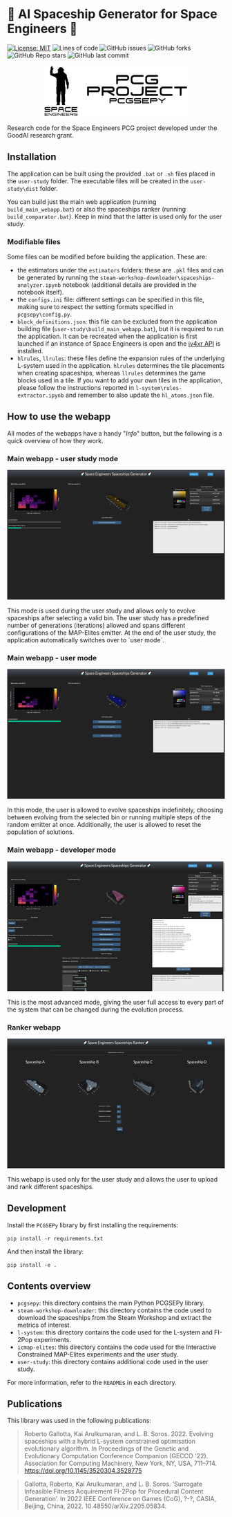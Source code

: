# 🚀 AI Spaceship Generator for Space Engineers 🚀
[![License: MIT](https://img.shields.io/badge/License-MIT-yellow.svg)](https://opensource.org/licenses/MIT)
![Lines of code](https://img.shields.io/tokei/lines/github/arayabrain/space-engineers-ai-spaceship-generator)
![GitHub issues](https://img.shields.io/github/issues-raw/arayabrain/space-engineers-ai-spaceship-generator)
![GitHub forks](https://img.shields.io/github/forks/arayabrain/space-engineers-ai-spaceship-generator?style=social)
![GitHub Repo stars](https://img.shields.io/github/stars/arayabrain/space-engineers-ai-spaceship-generator?style=social)
![GitHub last commit](https://img.shields.io/github/last-commit/arayabrain/space-engineers-ai-spaceship-generator)

<p align="center">
  <img src="media/pcgsepy_banner.png" alt="pcgsepy_banner" height="120"/>
</p>
Research code for the Space Engineers PCG project developed under the GoodAI research grant.

## Installation
The application can be built using the provided `.bat` or `.sh` files placed in the `user-study` folder. The executable files will be created in the `user-study\dist` folder.

You can build just the main web application (running `build_main_webapp.bat`) or also the spaceships ranker (running `build_comparator.bat`). Keep in mind that the latter is used only for the user study.

### Modifiable files
Some files can be modified before building the application. These are:
- the estimators under the `estimators` folders: these are `.pkl` files and can be generated by running the `steam-workshop-downloader\spaceships-analyzer.ipynb` notebook (additional details are provided in the notebook itself).
- the `configs.ini` file: different settings can be specified in this file, making sure to respect the setting formats specified in `pcgsepy\config.py`.
- `block_definitions.json`: this file can be excluded from the application building file (`user-study\build_main_webapp.bat`), but it is required to run the application. It can be recreated when the application is first launched if an instance of Space Engineers is open and the [iv4xr API](https://github.com/iv4xr-project/iv4xr-se-plugin) is installed.
- `hlrules`, `llrules`: these files define the expansion rules of the underlying L-system used in the application. `hlrules` determines the tile placements when creating spaceships, whereas `llrules` determines the game blocks used in a tile. If you want to add your own tiles in the application, please follow the instructions reported in `l-system\rules-extractor.ipynb` and remember to also update the `hl_atoms.json` file.

## How to use the webapp
All modes of the webapps have a handy "*Info*" button, but the following is a quick overview of how they work.

### Main webapp - user study mode
<p align="center">
  <img src="media/UI_userstudy_preview.jpg" alt="ui_userstudy_preview" height="300"/>
</p>
This mode is used during the user study and allows only to evolve spaceships after selecting a valid bin. The user study has a predefined number of generations (iterations) allowed and spans different configurations of the MAP-Elites emitter. At the end of the user study, the application automatically switches over to `user mode`.

### Main webapp - user mode
<p align="center">
  <img src="media/UI_usermode_preview.jpg" alt="ui_usermode_preview" height="300"/>
</p>
In this mode, the user is allowed to evolve spaceships indefinitely, choosing between evolving from the selected bin or running multiple steps of the random emitter at once. Additionally, the user is allowed to reset the population of solutions.

### Main webapp - developer mode
<p align="center">
  <img src="media/UI_devmode_preview.jpg" alt="ui_devmode_preview" height="300"/>
</p>
This is the most advanced mode, giving the user full access to every part of the system that can be changed during the evolution process.

### Ranker webapp
<p align="center">
  <img src="media/UI_comparator_preview.jpg" alt="ui_comparator_preview" height="300"/>
</p>
This webapp is used only for the user study and allows the user to upload and rank different spaceships.

## Development
Install the `PCGSEPy` library by first installing the requirements:
```
pip install -r requirements.txt
```
And then install the library:
```
pip install -e .
```

## Contents overview
- `pcgsepy`: this directory contains the main Python PCGSEPy library.
- `steam-workshop-downloader`: this directory contains the code used to download the spaceships from the Steam Workshop and extract the metrics of interest.
- `l-system`: this directory contains the code used for the L-system and FI-2Pop experiments.
- `icmap-elites`: this directory contains the code used for the Interactive Constrained MAP-Elites experiments and the user study.
- `user-study`: this directory contains additional code used in the user study.

For more information, refer to the `README`s in each directory.

## Publications
This library was used in the following publications:
> Roberto Gallotta, Kai Arulkumaran, and L. B. Soros. 2022. Evolving spaceships with a hybrid L-system constrained optimisation evolutionary algorithm. In Proceedings of the Genetic and Evolutionary Computation Conference Companion (GECCO '22). Association for Computing Machinery, New York, NY, USA, 711–714. https://doi.org/10.1145/3520304.3528775

> Gallotta, Roberto, Kai Arulkumaran, and L. B. Soros. ‘Surrogate Infeasible Fitness Acquirement FI-2Pop for Procedural Content Generation’. In 2022 IEEE Conference on Games (CoG), ?-?, CASIA, Beijing, China, 2022. 10.48550/arXiv.2205.05834.